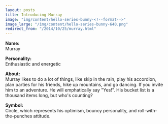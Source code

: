 ```yaml
---
layout: posts
title: Introducing Murray
image: "img/content/hello-series-bunny-<!--format-->"
image_large: "/img/content/hello-series-bunny-640.png"
redirect_from: "/2014/10/25/murray.html"
---
```


**Name:**<br>
Murray

**Personality:**<br>
Enthusiastic and energetic

**About:**<br>
Murray likes to do a lot of things, like skip in the rain, play his accordion, plan parties for his friends, hike up mountains, and go dancing. 
If you invite him to an adventure. He will emphatically say "Yes!".
His bucket list is a thousand items long, but who's counting?

**Symbol:**<br>
Circle, which represents his optimism, bouncy personality, and roll-with-the-punches attitude.
